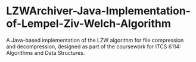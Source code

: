 # LZWArchiver-Java-Implementation-of-Lempel-Ziv-Welch-Algorithm
A Java-based implementation of the LZW algorithm for file compression and decompression, designed as part of the coursework for ITCS 6114: Algorithms and Data Structures.
